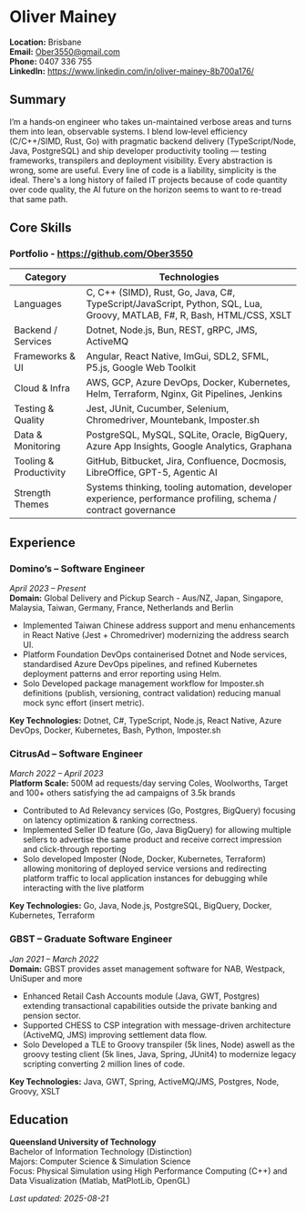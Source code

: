 # Oliver Mainey

**Location:** Brisbane  
**Email:** Ober3550@gmail.com  
**Phone:** 0407 336 755  
**LinkedIn:** https://www.linkedin.com/in/oliver-mainey-8b700a176/  

## Summary
I’m a hands‑on engineer who takes un-maintained verbose areas and turns them into lean, observable systems. I blend low‑level efficiency (C/C++/SIMD, Rust, Go) with pragmatic backend delivery (TypeScript/Node, Java, PostgreSQL) and ship developer productivity tooling — testing frameworks, transpilers and deployment visibility. Every abstraction is wrong, some are useful. Every line of code is a liability, simplicity is the ideal. There's a long history of failed IT projects because of code quantity over code quality, the AI future on the horizon seems to want to re-tread that same path.

## Core Skills
### Portfolio - https://github.com/Ober3550  

| Category | Technologies |
|----------|-------------|
| Languages | C, C++ (SIMD), Rust, Go, Java, C#, TypeScript/JavaScript, Python, SQL, Lua, Groovy, MATLAB, F#, R, Bash, HTML/CSS, XSLT |
| Backend / Services | Dotnet, Node.js, Bun, REST, gRPC, JMS, ActiveMQ |
| Frameworks & UI | Angular, React Native, ImGui, SDL2, SFML, P5.js, Google Web Toolkit |
| Cloud & Infra | AWS, GCP, Azure DevOps, Docker, Kubernetes, Helm, Terraform, Nginx, Git Pipelines, Jenkins |
| Testing & Quality | Jest, JUnit, Cucumber, Selenium, Chromedriver, Mountebank, Imposter.sh |
| Data & Monitoring | PostgreSQL, MySQL, SQLite, Oracle, BigQuery, Azure App Insights, Google Analytics, Graphana |
| Tooling & Productivity | GitHub, Bitbucket, Jira, Confluence, Docmosis, LibreOffice, GPT-5, Agentic AI |
| Strength Themes | Systems thinking, tooling automation, developer experience, performance profiling, schema / contract governance |

## Experience
### Domino’s – Software Engineer  
*April 2023 – Present*  
**Domain:** Global Delivery and Pickup Search - Aus/NZ, Japan, Singapore, Malaysia, Taiwan, Germany, France, Netherlands and Berlin

- Implemented Taiwan Chinese address support and menu enhancements in React Native (Jest + Chromedriver) modernizing the address search UI.
- Platform Foundation DevOps containerised Dotnet and Node services, standardised Azure DevOps pipelines, and refined Kubernetes deployment patterns and error reporting using Helm.
- Solo Developed package management workflow for Imposter.sh definitions (publish, versioning, contract validation) reducing manual mock sync effort (insert metric).

**Key Technologies:** Dotnet, C#, TypeScript, Node.js, React Native, Azure DevOps, Docker, Kubernetes, Bash, Python, Imposter.sh

### CitrusAd – Software Engineer  
*March 2022 – April 2023*  
**Platform Scale:** 500M ad requests/day serving Coles, Woolworths, Target and 100+ others satisfying the ad campaigns of 3.5k brands

- Contributed to Ad Relevancy services (Go, Postgres, BigQuery) focusing on latency optimization & ranking correctness.
- Implemented Seller ID feature (Go, Java BigQuery) for allowing multiple sellers to advertise the same product and receive correct impression and click-through reporting
- Solo developed Imposter (Node, Docker, Kubernetes, Terraform) allowing monitoring of deployed service versions and redirecting platform traffic to local application instances for debugging while interacting with the live platform

**Key Technologies:** Go, Java, Node.js, PostgreSQL, BigQuery, Docker, Kubernetes, Terraform

### GBST – Graduate Software Engineer  
*Jan 2021 – March 2022*  
**Domain:** GBST provides asset management software for NAB, Westpack, UniSuper and more

- Enhanced Retail Cash Accounts module (Java, GWT, Postgres) extending transactional capabilities outside the private banking and pension sector.
- Supported CHESS to CSP integration with message-driven architecture (ActiveMQ, JMS) improving settlement data flow.
- Solo Developed a TLE to Groovy transpiler (5k lines, Node) aswell as the groovy testing client (5k lines, Java, Spring, JUnit4) to modernize legacy scripting converting 2 million lines of code.

**Key Technologies:** Java, GWT, Spring, ActiveMQ/JMS, Postgres, Node, Groovy, XSLT

## Education
**Queensland University of Technology**  
Bachelor of Information Technology (Distinction)  
Majors: Computer Science & Simulation Science  
Focus: Physical Simulation using High Performance Computing (C++) and Data Visualization (Matlab, MatPlotLib, OpenGL)

*Last updated: 2025-08-21*

